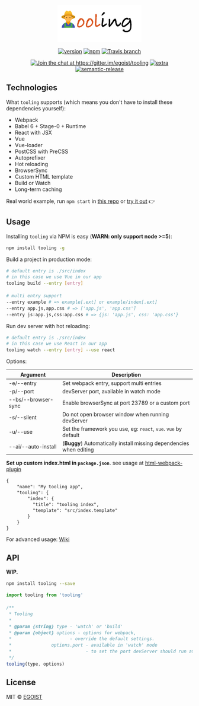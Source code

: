 <p align="center">
	<img src="example/tooling-logo.png" height="100"/>
</p>

<p align="center">
	<a href="https://www.npmjs.com/package/tooling"><img src="https://img.shields.io/npm/v/tooling.svg" alt="version" style="max-width:100%;"></a>
	<a href="https://www.npmjs.com/package/tooling"><img src="https://img.shields.io/npm/dm/tooling.svg" alt="npm" style="max-width:100%;"></a>
	<a href="https://travis-ci.org/egoist/tooling"><img src="https://img.shields.io/travis/egoist/tooling/master.svg" alt="Travis branch" style="max-width:100%;"></a>
</p>

<p align="center">
	<a href="https://gitter.im/egoist/tooling?utm_source=badge&amp;utm_medium=badge&amp;utm_campaign=pr-badge&amp;utm_content=badge"><img src="https://badges.gitter.im/egoist/tooling.svg" alt="Join the chat at https://gitter.im/egoist/tooling" style="max-width:100%;"></a>
	<a href="" target="_blank"><img src="https://img.shields.io/badge/actively%20maintained-yes-ff69b4.svg" alt="extra" style="max-width:100%;"></a>
	<a href="https://github.com/semantic-release/semantic-release"><img src="https://img.shields.io/badge/%20%20%F0%9F%93%A6%F0%9F%9A%80-semantic--release-e10079.svg" alt="semantic-release" style="max-width:100%;"></a>
</p>

## Technologies

What `tooling` supports (which means you don't have to install these dependencies yourself):

- Webpack
- Babel 6 + Stage-0 + Runtime
- React with JSX
- Vue
- Vue-loader
- PostCSS with PreCSS
- Autoprefixer
- Hot reloading
- BrowserSync
- Custom HTML template
- Build or Watch
- Long-term caching

Real world example, run `npm start` in [this repo](https://github.com/egoist/how-often) or [try it out](/try-it-out.md) 👉

## Usage

Installing `tooling` via NPM is easy (**WARN: only support node >=5**):

```bash
npm install tooling -g
```

Build a project in production mode:

```bash
# default entry is ./src/index
# in this case we use Vue in our app
tooling build --entry [entry]

# multi entry support
--entry example # => example[.ext] or example/index[.ext]
--entry app.js,app.css # => ['app.js', 'app.css']
--entry js:app.js,css:app.css # => {js: 'app.js', css: 'app.css'}
```

Run dev server with hot reloading:

```bash
# default entry is ./src/index
# in this case we use React in our app
tooling watch --entry [entry] --use react
```

Options:

|Argument|Description|
|---|---|
|-e/--entry|Set webpack entry, support multi entries|
|-p/--port|devServer port, available in watch mode|
|--bs/--browser-sync|Enable browserSync at port 23789 or a custom port|
|-s/--silent|Do not open browser window when running devServer|
|-u/--use|Set the framework you use, eg: `react`, `vue`. `vue` by default|
|--ai/--auto-install|(**Buggy**) Automatically install missing dependencies when editing|

**Set up custom index.html in `package.json`**. see usage at [html-webpack-plugin](https://github.com/ampedandwired/html-webpack-plugin)

```
{
	"name": "My tooling app",
	"tooling": {
	    "index": {
	      "title": "tooling index",
	      "template": "src/index.template"
	    }
	}
}
```

For advanced usage: [Wiki](https://github.com/egoist/tooling/wiki)

## API

**WIP.**

```bash
npm install tooling --save
```

```javascript
import tooling from 'tooling'

/**
 * Tooling
 *
 * @param {string} type - 'watch' or 'build'
 * @param {object} options - options for webpack,
 * 					    - override the default settings.
 *				 options.port - available in 'watch' mode
 *							  - to set the port devServer should run at
 */
tooling(type, options)
```

## License

MIT © [EGOIST](https://github.com/egoist)
